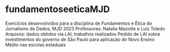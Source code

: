 # fundamentoseeticaMJD
Exercícios desenvolvidos para a disciplina de Fundamentos e Ética do Jornalismo de Dados, MJD 2023 
Professores: Natalia Mazotte e Luiz Toledo
Arquivos: dados obtidos via LAI, trabalhos realizados
Pedido de LAI sobre investimentos do governo de São Paulo para aplicação do Novo Ensino Médio nas escolas estaduais
